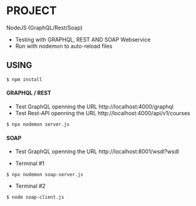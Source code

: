 # PROJECT
NodeJS (GraphQL/Rest/Soap) 

* Testing with GRAPHQL, REST AND SOAP Webservice
* Run with nodemon to auto-reload files

## USING

```
$ npm install
```

#### GRAPHQL / REST

* Test GraphQL openning the URL http://localhost:4000/graphql
* Test Rest-API openning the URL http://localhost:4000/api/v1/courses

```
$ npx nodemon server.js
```

#### SOAP

* Test GraphQL openning the URL http://localhost:8001/wsdl?wsdl

* Terminal #1

```
$ npx nodemon soap-server.js
```

* Terminal #2

```
$ node soap-client.js
```
